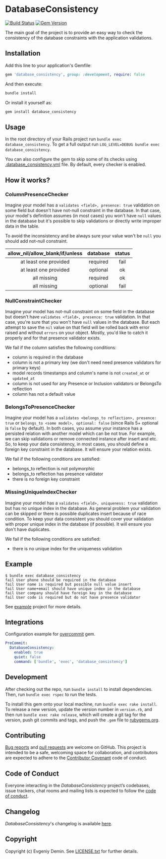 # DatabaseConsistency

[![Build Status](https://travis-ci.org/djezzzl/database_consistency.svg?branch=master)](https://travis-ci.org/djezzzl/database_consistency)
[![Gem Version](https://badge.fury.io/rb/database_consistency.svg)](https://badge.fury.io/rb/database_consistency)

The main goal of the project is to provide an easy way to check the consistency of the 
database constraints with the application validations.

## Installation

Add this line to your application's Gemfile:

```ruby
gem 'database_consistency', group: :development, require: false
```

And then execute:

```bash
bundle install
```

Or install it yourself as:

```bash
gem install database_consistency
```

## Usage

In the root directory of your Rails project run `bundle exec database_consistency`. 
To get a full output run `LOG_LEVEL=DEBUG bundle exec database_consistency`.

You can also configure the gem to skip some of its checks using [.database_consistency.yml](example/.database_consistency.yml) file.
By default, every checker is enabled. 

## How it works?

### ColumnPresenceChecker

Imagine your model has a `validates <field>, presence: true` validation on some field but doesn't have not-null constraint in 
the database. In that case, your model's definition assumes (in most cases) you won't have `null` values in the database but 
it's possible to skip validations or directly write improper data in the table. 

To avoid the inconsistency and be always sure your value won't be `null` you should add not-null constraint.

| allow_nil/allow_blank/if/unless | database | status |
| :-----------------------------: | :------: | :----: |
| at least one provided           | required | fail   |
| at least one provided           | optional | ok     |
| all missing                     | required | ok     |
| all missing                     | optional | fail   |  

### NullConstraintChecker

Imagine your model has not-null constraint on some field in the database but doesn't have 
`validates <field>, presence: true` validation. In that case, you're sure that you won't have `null` values in the database.
But each attempt to save the `nil` value on that field will be rolled back with error raised and without `errors` on your object.
Mostly, you'd like to catch it properly and for that presence validator exists.

We fail if the column satisfies the following conditions:
- column is required in the database
- column is not a primary key (we don't need need presence validators for primary keys)
- model records timestamps and column's name is not `created_at` or `updated_at`
- column is not used for any Presence or Inclusion validators or BelongsTo reflection
- column has not a default value

### BelongsToPresenceChecker

Imagine your model has a `validates <belongs_to reflection>, presence: true` or `belongs_to <some model>, optional: false` 
(since Rails 5+ optional is `false` by default). In both cases, you assume your instance has a persisted relation with another
model which can be not true. For example, we can skip validations or remove connected instance after insert and etc. So, 
to keep your data consistency, in most cases, you should define a foreign key constraint in the database. It will ensure your
relation exists. 

We fail if the following conditions are satisfied:
- belongs_to reflection is not polymorphic
- belongs_to reflection has presence validator
- there is no foreign key constraint

### MissingUniqueIndexChecker

Imagine your model has a `validates <field>, uniqueness: true` validation but has no unique index in the database. As general
problem your validation can be skipped or there is possible duplicates insert because of race condition. To keep your data 
consistent you should cover your validation with proper unique index in the database (if possible). It will ensure you don't
have duplicates.

We fail if the following conditions are satisfied:
- there is no unique index for the uniqueness validation 

## Example

```
$ bundle exec database_consistency
fail User phone should be required in the database
fail User name is required but possible null value insert
fail User name+email should have unique index in the database
fail User company should have foreign key in the database
fail User code is required but do not have presence validator
```

See [example](example) project for more details.

## Integrations

Configuration example for [overcommit](https://github.com/brigade/overcommit) gem. 

```yaml
PreCommit:
  DatabaseConsistency:
    enabled: true
    quiet: false
    command: ['bundle', 'exec', 'database_consistency']
```

## Development

After checking out the repo, run `bundle install` to install dependencies. Then, run `bundle exec rspec` to run the tests.

To install this gem onto your local machine, run `bundle exec rake install`. To release a new version, 
update the version number in `version.rb`, and then run `bundle exec rake release`, which will create a git 
tag for the version, push git commits and tags, and push the `.gem` file to [rubygems.org](https://rubygems.org).

## Contributing

[Bug reports](https://github.com/djezzzl/database_consistency/issues) and [pull requests](https://github.com/djezzzl/database_consistency/pulls) are welcome on GitHub. 
This project is intended to be a safe, welcoming space for collaboration, and contributors are expected 
to adhere to the [Contributor Covenant](http://contributor-covenant.org) code of conduct.

## Code of Conduct

Everyone interacting in the *DatabaseConsistency* project’s codebases, issue trackers, chat rooms 
and mailing lists is expected to 
follow the [code of conduct](CODE_OF_CONDUCT.md).

## Changelog

*DatabaseConsistency*'s changelog is available [here](CHANGELOG.md).

## Copyright

Copyright (c) Evgeniy Demin. See [LICENSE.txt](LICENSE.txt) for further details.
